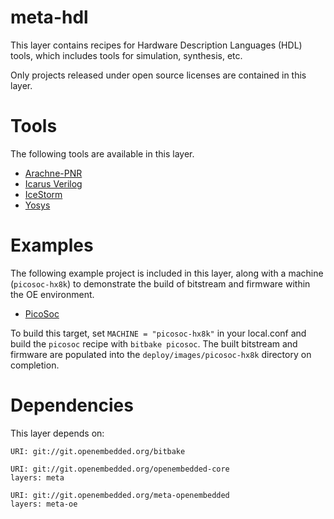 # meta-hdl

This layer contains recipes for Hardware Description Languages (HDL) tools,
which includes tools for simulation, synthesis, etc.

Only projects released under open source licenses are contained in this layer.

# Tools

The following tools are available in this layer.

* [Arachne-PNR](https://github.com/cseed/arachne-pnr)
* [Icarus Verilog](http://iverilog.icarus.com/)
* [IceStorm](http://www.clifford.at/icestorm/)
* [Yosys](http://www.clifford.at/yosys/)

# Examples

The following example project is included in this layer, along with a machine
(`picosoc-hx8k`) to demonstrate the build of bitstream and firmware within the
OE environment.

* [PicoSoc](https://github.com/cliffordwolf/picorv32/tree/master/picosoc)

To build this target, set `MACHINE = "picosoc-hx8k"` in your local.conf and
build the `picosoc` recipe with `bitbake picosoc`. The built bitstream and
firmware are populated into the `deploy/images/picosoc-hx8k` directory on
completion.

# Dependencies

This layer depends on:

	URI: git://git.openembedded.org/bitbake

	URI: git://git.openembedded.org/openembedded-core
	layers: meta

	URI: git://git.openembedded.org/meta-openembedded
	layers: meta-oe

